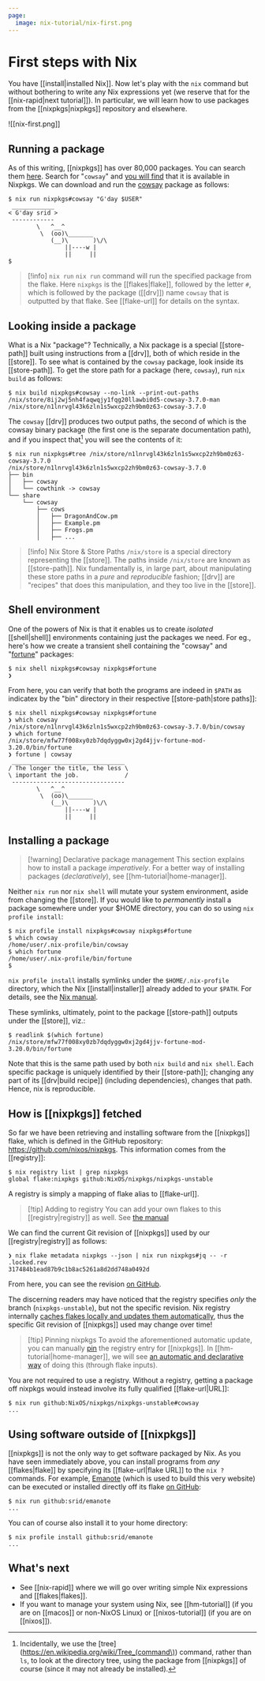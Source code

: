 ```yaml
---
page:
  image: nix-tutorial/nix-first.png
---
```


# First steps with Nix

You have [[install|installed Nix]]. Now let's play with the `nix` command but without bothering to write any Nix expressions yet (we reserve that for the [[nix-rapid|next tutorial]]). In particular, we will learn how to use packages from the [[nixpkgs|nixpkgs]] repository and elsewhere.

![[nix-first.png]]

## Running a package

As of this writing, [[nixpkgs]] has over 80,000 packages. You can search them [here](https://search.nixos.org/packages). Search for "`cowsay`" and [you will find](https://search.nixos.org/packages?type=packages&query=cowsay) that it is available in Nixpkgs. We can download and run the [cowsay](https://en.wikipedia.org/wiki/Cowsay) package as follows:

```text
$ nix run nixpkgs#cowsay "G'day $USER"
 ____________
< G'day srid >
 ------------
        \   ^__^
         \  (oo)\_______
            (__)\       )\/\
                ||----w |
                ||     || 
$
```

>[!info] `nix run`
> `nix run` command will run the specified package from the flake. Here `nixpkgs` is the [[flakes|flake]], followed by the letter `#`, which is followed by the package ([[drv]]) name `cowsay` that is outputted by that flake. See [[flake-url]] for details on the syntax.

## Looking inside a package

What is a Nix "package"? Technically, a Nix package is a special [[store-path]] built using instructions from a [[drv]], both of which reside in the [[store]]. To see what is contained by the `cowsay` package, look inside its [[store-path]]. To get the store path for a package (here, `cowsay`), run `nix build` as follows:

```text
$ nix build nixpkgs#cowsay --no-link --print-out-paths
/nix/store/8ij2wj5nh4faqwqjy1fqg20llawbi0d5-cowsay-3.7.0-man
/nix/store/n1lnrvgl43k6zln1s5wxcp2zh9bm0z63-cowsay-3.7.0
```

The `cowsay` [[drv]] produces two output paths, the second of which is the cowsay binary package (the first one is the separate documentation path), and if you inspect that[^tree] you will see the contents of it:

[^tree]: Incidentally, we use the [tree](https://en.wikipedia.org/wiki/Tree_(command\)) command, rather than `ls`, to look at the directory tree, using the package from [[nixpkgs]] of course (since it may not already be installed).

```text
$ nix run nixpkgs#tree /nix/store/n1lnrvgl43k6zln1s5wxcp2zh9bm0z63-cowsay-3.7.0
/nix/store/n1lnrvgl43k6zln1s5wxcp2zh9bm0z63-cowsay-3.7.0
├── bin
│   ├── cowsay
│   └── cowthink -> cowsay
└── share
    └── cowsay
        ├── cows
        │   ├── DragonAndCow.pm
        │   ├── Example.pm
        │   ├── Frogs.pm
        │   ├── ...
```

>[!info] Nix Store & Store Paths
> `/nix/store` is a special directory representing the [[store]]. The paths inside `/nix/store` are known as [[store-path]]. Nix fundamentally is, in large part, about manipulating these store paths in a *pure* and *reproducible* fashion; [[drv]] are "recipes" that does this manipulation, and they too live in the [[store]].


## Shell environment

One of the powers of Nix is that it enables us to create *isolated* [[shell|shell]] environments containing just the packages we need. For eg., here's how we create a transient shell containing the "cowsay" and "[fortune](https://en.wikipedia.org/wiki/Fortune_(Unix))" packages:

```text
$ nix shell nixpkgs#cowsay nixpkgs#fortune 
❯
```

From here, you can verify that both the programs are indeed in `$PATH` as indicatex by the "bin" directory in their respective [[store-path|store paths]]:

```text
$ nix shell nixpkgs#cowsay nixpkgs#fortune 
❯ which cowsay
/nix/store/n1lnrvgl43k6zln1s5wxcp2zh9bm0z63-cowsay-3.7.0/bin/cowsay
❯ which fortune
/nix/store/mfw77f008xy0zb7dqdyggw0xj2gd4jjv-fortune-mod-3.20.0/bin/fortune
❯ fortune | cowsay
 ________________________________
/ The longer the title, the less \
\ important the job.             /
 --------------------------------
        \   ^__^
         \  (oo)\_______
            (__)\       )\/\
                ||----w |
                ||     ||
```


## Installing a package

>[!warning] Declarative package management
> This section explains how to install a package *imperatively*. For a better way of installing packages (*declaratively*), see [[hm-tutorial|home-manager]].

Neither `nix run` nor `nix shell` will mutate your system environment, aside from changing the [[store]]. If you would like to *permanently* install a package somewhere under your $HOME directory, you can do so using `nix profile install`:

```text
$ nix profile install nixpkgs#cowsay nixpkgs#fortune
$ which cowsay
/home/user/.nix-profile/bin/cowsay
$ which fortune
/home/user/.nix-profile/bin/fortune
$ 
```

`nix profile install` installs symlinks under the `$HOME/.nix-profile` directory, which the Nix [[install|installer]] already added to your `$PATH`. For details, see the [Nix manual](https://nixos.org/manual/nix/stable/command-ref/new-cli/nix3-profile-install).

These symlinks, ultimately, point to the package [[store-path]] outputs under the [[store]], viz.:

```text
$ readlink $(which fortune)
/nix/store/mfw77f008xy0zb7dqdyggw0xj2gd4jjv-fortune-mod-3.20.0/bin/fortune
```

Note that this is the same path used by both `nix build` and `nix shell`. Each specific package is uniquely identified by their [[store-path]]; changing any part of its [[drv|build recipe]] (including dependencies), changes that path. Hence, nix is reproducible.

## How is [[nixpkgs]] fetched

So far we have been retrieving and installing software from the [[nixpkgs]] flake, which is defined in the GitHub repository: https://github.com/nixos/nixpkgs. This information comes from the [[registry]]:


```text
$ nix registry list | grep nixpkgs
global flake:nixpkgs github:NixOS/nixpkgs/nixpkgs-unstable
```

A registry is simply a mapping of flake alias to [[flake-url]].

>[!tip] Adding to registry
> You can add your own flakes to this [[registry|registry]] as well. See [the manual](https://nixos.org/manual/nix/stable/command-ref/new-cli/nix3-registry-add)

We can find the current Git revision of [[nixpkgs]] used by our [[registry|registry]] as follows:

```text
❯ nix flake metadata nixpkgs --json | nix run nixpkgs#jq -- -r .locked.rev
317484b1ead87b9c1b8ac5261a8d2dd748a0492d
```

From here, you can see the revision [on GitHub](https://github.com/NixOS/nixpkgs/commit/317484b1ead87b9c1b8ac5261a8d2dd748a0492d).

The discerning readers may have noticed that the registry specifies *only* the branch (`nixpkgs-unstable`), but not the specific revision. Nix registry internally [caches flakes locally and updates them automatically](https://nixos.org/manual/nix/stable/command-ref/new-cli/nix3-registry#description), thus the specific Git revision of [[nixpkgs]] used may change over time!

> [!tip] Pinning nixpkgs
> To avoid the aforementioned automatic update, you can manually [pin](https://nixos.org/manual/nix/stable/command-ref/new-cli/nix3-registry-pin) the registry entry for [[nixpkgs]]. In [[hm-tutorial|home-manager]], we will see [an automatic and declarative way](https://github.com/juspay/nix-dev-home/commit/99f304a6512f59194932b2010af5e270efdfebe8) of doing this (through flake inputs).

You are not required to use a registry. Without a registry, getting a package off nixpkgs would instead involve its fully qualified [[flake-url|URL]]:

```text
$ nix run github:NixOS/nixpkgs/nixpkgs-unstable#cowsay
...
```

## Using software outside of [[nixpkgs]]

[[nixpkgs]] is not the only way to get software packaged by Nix. As you have seen immediately above, you can install programs from *any* [[flakes|flake]] by specifying its [[flake-url|flake URL]] to the `nix ?` commands. For example, [Emanote](https://emanote.srid.ca/start/install) (which is used to build this very website) can be executed or installed directly off its flake [on GitHub](https://github.com/srid/emanote):

```text
$ nix run github:srid/emanote
...
```

You can of course also install it to your home directory:

```text
$ nix profile install github:srid/emanote
...
```

## What's next

- See [[nix-rapid]] where we will go over writing simple Nix expressions and [[flakes|flakes]]. 
- If you want to manage your system using Nix, see [[hm-tutorial]] (if you are on [[macos]] or non-NixOS Linux) or [[nixos-tutorial]] (if you are on [[nixos]]).